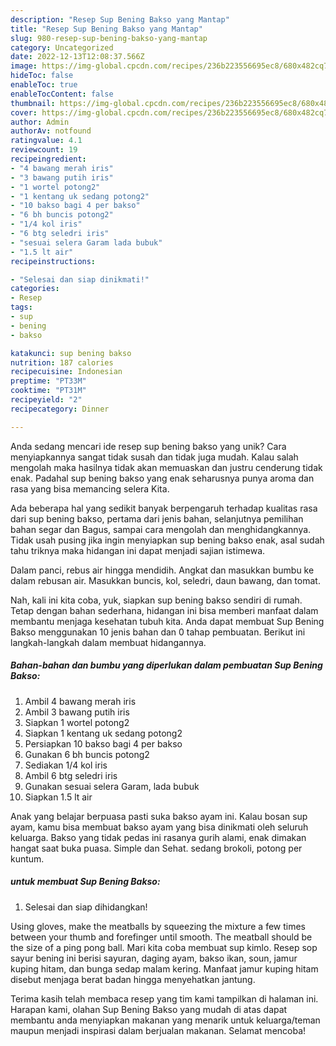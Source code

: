 ```yaml
---
description: "Resep Sup Bening Bakso yang Mantap"
title: "Resep Sup Bening Bakso yang Mantap"
slug: 980-resep-sup-bening-bakso-yang-mantap
category: Uncategorized
date: 2022-12-13T12:08:37.566Z
image: https://img-global.cpcdn.com/recipes/236b223556695ec8/680x482cq70/sup-bening-bakso-foto-resep-utama.jpg
hideToc: false
enableToc: true
enableTocContent: false
thumbnail: https://img-global.cpcdn.com/recipes/236b223556695ec8/680x482cq70/sup-bening-bakso-foto-resep-utama.jpg
cover: https://img-global.cpcdn.com/recipes/236b223556695ec8/680x482cq70/sup-bening-bakso-foto-resep-utama.jpg
author: Admin
authorAv: notfound
ratingvalue: 4.1
reviewcount: 19
recipeingredient:
- "4 bawang merah iris"
- "3 bawang putih iris"
- "1 wortel potong2"
- "1 kentang uk sedang potong2"
- "10 bakso bagi 4 per bakso"
- "6 bh buncis potong2"
- "1/4 kol iris"
- "6 btg seledri iris"
- "sesuai selera Garam lada bubuk"
- "1.5 lt air"
recipeinstructions:

- "Selesai dan siap dinikmati!"
categories:
- Resep
tags:
- sup
- bening
- bakso

katakunci: sup bening bakso 
nutrition: 187 calories
recipecuisine: Indonesian
preptime: "PT33M"
cooktime: "PT31M"
recipeyield: "2"
recipecategory: Dinner

---
```





Anda sedang mencari ide resep sup bening bakso yang unik? Cara menyiapkannya sangat tidak susah dan tidak juga mudah. Kalau salah mengolah maka hasilnya tidak akan memuaskan dan justru cenderung tidak enak. Padahal sup bening bakso yang enak seharusnya punya aroma dan rasa yang bisa memancing selera Kita.





Ada beberapa hal yang sedikit banyak berpengaruh terhadap kualitas rasa dari sup bening bakso, pertama dari jenis bahan, selanjutnya pemilihan bahan segar dan Bagus, sampai cara mengolah dan menghidangkannya. Tidak usah pusing jika ingin menyiapkan sup bening bakso enak,      asal sudah tahu triknya maka hidangan ini dapat menjadi sajian istimewa.














Dalam panci, rebus air hingga mendidih. Angkat dan masukkan bumbu ke dalam rebusan air. Masukkan buncis, kol, seledri, daun bawang, dan tomat.






Nah, kali ini kita coba, yuk, siapkan sup bening bakso sendiri di rumah. Tetap dengan bahan sederhana, hidangan ini bisa memberi manfaat dalam membantu menjaga kesehatan tubuh kita. Anda dapat membuat Sup Bening Bakso menggunakan 10 jenis bahan dan 0 tahap pembuatan. Berikut ini langkah-langkah dalam membuat hidangannya.

<!--inarticleads1-->

##### Bahan-bahan dan bumbu yang diperlukan dalam pembuatan Sup Bening Bakso:

1. Ambil 4 bawang merah iris
1. Ambil 3 bawang putih iris
1. Siapkan 1 wortel potong2
1. Siapkan 1 kentang uk sedang potong2
1. Persiapkan 10 bakso bagi 4 per bakso
1. Gunakan 6 bh buncis potong2
1. Sediakan 1/4 kol iris
1. Ambil 6 btg seledri iris
1. Gunakan sesuai selera Garam, lada bubuk
1. Siapkan 1.5 lt air


Anak yang belajar berpuasa pasti suka bakso ayam ini. Kalau bosan sup ayam, kamu bisa membuat bakso ayam yang bisa dinikmati oleh seluruh keluarga. Bakso yang tidak pedas ini rasanya gurih alami, enak dimakan hangat saat buka puasa. Simple dan Sehat. sedang brokoli, potong per kuntum. 

<!--inarticleads2-->

#####  untuk membuat Sup Bening Bakso:


1. Selesai dan siap dihidangkan!

Using gloves, make the meatballs by squeezing the mixture a few times between your thumb and forefinger until smooth. The meatball should be the size of a ping pong ball. Mari kita coba membuat sup kimlo. Resep sop sayur bening ini berisi sayuran, daging ayam, bakso ikan, soun, jamur kuping hitam, dan bunga sedap malam kering. Manfaat jamur kuping hitam disebut menjaga berat badan hingga menyehatkan jantung. 

Terima kasih telah membaca resep yang tim kami tampilkan di halaman ini. Harapan kami, olahan Sup Bening Bakso yang mudah di atas dapat membantu anda menyiapkan makanan yang menarik untuk keluarga/teman maupun menjadi inspirasi dalam berjualan makanan. Selamat mencoba!
